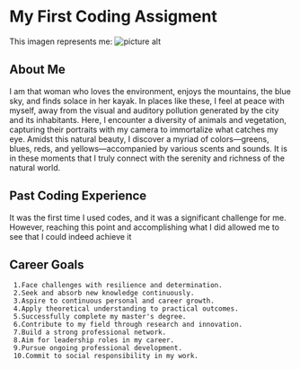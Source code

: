 # My First Coding Assigment
This imagen represents me: ![picture alt](https://adventure.com/wp-content/uploads/2023/01/Hero-Invisible-50-plus-solo-woman-traveler-Over-50s-women-solo-travel_Kalen-Emsley_Unsplash-scaled-1-scaled.jpg)
## About Me
 I am that woman who loves the environment, enjoys the mountains, the blue sky, and finds solace in her kayak. In places like these, I feel at peace with myself, away from the visual and auditory pollution generated by the city and its inhabitants. Here, I encounter a diversity of animals and vegetation, capturing their portraits with my camera to immortalize what catches my eye. Amidst this natural beauty, I discover a myriad of colors—greens, blues, reds, and yellows—accompanied by various scents and sounds. It is in these moments that I truly connect with the serenity and richness of the natural world.
 ## Past Coding Experience
 It was the first time I used codes, and it was a significant challenge for me. However, reaching this point and accomplishing what I did allowed me to see that I could indeed achieve it
 ## Career Goals

     1.Face challenges with resilience and determination.
     2.Seek and absorb new knowledge continuously.
     3.Aspire to continuous personal and career growth.
     4.Apply theoretical understanding to practical outcomes.
     5.Successfully complete my master's degree.
     6.Contribute to my field through research and innovation.
     7.Build a strong professional network.
     8.Aim for leadership roles in my career.
     9.Pursue ongoing professional development.
     10.Commit to social responsibility in my work.
